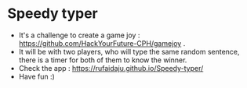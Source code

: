 # Speedy typer
 * It's a challenge to create a game joy : https://github.com/HackYourFuture-CPH/gamejoy . <br/>
 * It will be with two players, who will type the same random sentence, there is a timer for both of them to know the winner.
 * Check the app : https://rufaidaju.github.io/Speedy-typer/
 *  Have fun :)
